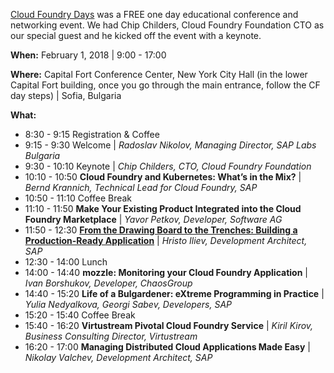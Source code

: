 [Cloud Foundry Days](https://www.cloudfoundry.org/cloudfoundrydays/) was a FREE one day educational conference and networking event. We had Chip Childers, Cloud Foundry Foundation CTO as our special guest and he kicked off the event with a keynote.

**When:** February 1, 2018 | 9:00 - 17:00

**Where:** Capital Fort Conference Center, New York City Hall (in the lower Capital Fort building, once you go through the main entrance, follow the CF day steps) | Sofia, Bulgaria

**What:**
* 8:30 - 9:15 Registration & Coffee
* 9:15 - 9:30 Welcome | _Radoslav Nikolov, Managing Director, SAP Labs Bulgaria_
* 9:30 - 10:10 Keynote | _Chip Childers, CTO, Cloud Foundry Foundation_
* 10:10 - 10:50 **Cloud Foundry and Kubernetes: What’s in the Mix?** | _Bernd Krannich, Technical Lead for Cloud Foundry, SAP_
* 10:50 - 11:10 Coffee Break
* 11:10 - 11:50 **Make Your Existing Product Integrated into the Cloud Foundry Marketplace** | _Yavor Petkov, Developer, Software AG_
* 11:50 - 12:30 [**From the Drawing Board to the Trenches: Building a Production-Ready Application**](https://www.slideshare.net/hsiliev/from-the-drawing-board-to-the-trenches-building-a-productionready-application) | _Hristo Iliev, Development Architect, SAP_
* 12:30 - 14:00 Lunch
* 14:00 - 14:40 **mozzle: Monitoring your Cloud Foundry Application** | _Ivan Borshukov, Developer, ChaosGroup_
* 14:40 - 15:20 **Life of a Bulgardener: eXtreme Programming in Practice** | _Yulia Nedyalkova, Georgi Sabev, Developers, SAP_
* 15:20 - 15:40 Coffee Break
* 15:40 - 16:20 **Virtustream Pivotal Cloud Foundry Service** | _Kiril Kirov, Business Consulting Director, Virtustream_
* 16:20 - 17:00 **Managing Distributed Cloud Applications Made Easy** | _Nikolay Valchev, Development Architect, SAP_
